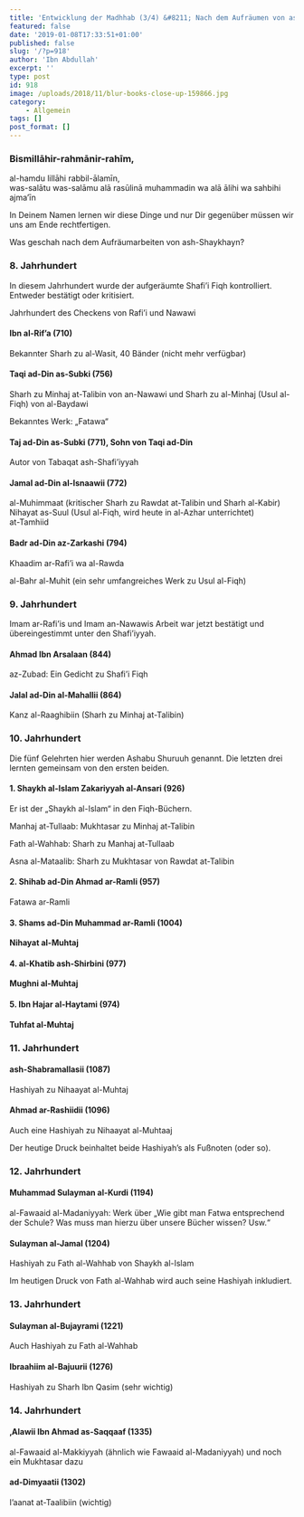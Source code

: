 ```yaml
---
title: 'Entwicklung der Madhhab (3/4) &#8211; Nach dem Aufräumen von ash-Shaykhayn'
featured: false
date: '2019-01-08T17:33:51+01:00'
published: false
slug: '/?p=918'
author: 'Ibn Abdullah'
excerpt: ''
type: post
id: 918
image: /uploads/2018/11/blur-books-close-up-159866.jpg
category:
    - Allgemein
tags: []
post_format: []
---
```

### Bismillāhir-rahmānir-rahīm,  
al-hamdu lillāhi rabbil-ālamīn,  
was-salātu was-salāmu alā rasūlinā muhammadin wa alā ālihi wa sahbihi ajma’īn

In Deinem Namen lernen wir diese Dinge und nur Dir gegenüber müssen wir uns am Ende rechtfertigen.

Was geschah nach dem Aufräumarbeiten von ash-Shaykhayn?

### 8. Jahrhundert 

In diesem Jahrhundert wurde der aufgeräumte Shafi’i Fiqh kontrolliert. Entweder bestätigt oder kritisiert.

Jahrhundert des Checkens von Rafi’i und Nawawi

#### Ibn al-Rif’a (710)

Bekannter Sharh zu al-Wasit, 40 Bänder (nicht mehr verfügbar)

#### Taqi ad-Din as-Subki (756)

Sharh zu Minhaj at-Talibin von an-Nawawi und Sharh zu al-Minhaj (Usul al-Fiqh) von al-Baydawi

Bekanntes Werk: „Fatawa“

#### Taj ad-Din as-Subki (771), Sohn von Taqi ad-Din

Autor von Tabaqat ash-Shafi’iyyah

#### Jamal ad-Din al-Isnaawii (772)

al-Muhimmaat (kritischer Sharh zu Rawdat at-Talibin und Sharh al-Kabir)  
Nihayat as-Suul (Usul al-Fiqh, wird heute in al-Azhar unterrichtet)  
at-Tamhiid

#### Badr ad-Din az-Zarkashi (794)

Khaadim ar-Rafi’i wa al-Rawda

al-Bahr al-Muhit (ein sehr umfangreiches Werk zu Usul al-Fiqh)

### 9. Jahrhundert 

Imam ar-Rafi’is und Imam an-Nawawis Arbeit war jetzt bestätigt und übereingestimmt unter den Shafi’iyyah.

#### Ahmad Ibn Arsalaan (844)

az-Zubad: Ein Gedicht zu Shafi’i Fiqh

#### Jalal ad-Din al-Mahallii (864)

Kanz al-Raaghibiin (Sharh zu Minhaj at-Talibin)

### 10. Jahrhundert 

Die fünf Gelehrten hier werden Ashabu Shuruuh genannt. Die letzten drei lernten gemeinsam von den ersten beiden.

#### 1. Shaykh al-Islam Zakariyyah al-Ansari (926)

Er ist der „Shaykh al-Islam“ in den Fiqh-Büchern.

Manhaj at-Tullaab: Mukhtasar zu Minhaj at-Talibin

Fath al-Wahhab: Sharh zu Manhaj at-Tullaab

Asna al-Mataalib: Sharh zu Mukhtasar von Rawdat at-Talibin

#### 2. Shihab ad-Din Ahmad ar-Ramli (957)

Fatawa ar-Ramli

#### 3. Shams ad-Din Muhammad ar-Ramli (1004)

**Nihayat al-Muhtaj**

#### 4. al-Khatib ash-Shirbini (977)

**Mughni al-Muhtaj**

#### 5. Ibn Hajar al-Haytami (974)

**Tuhfat al-Muhtaj**

### 11. Jahrhundert 

#### ash-Shabramallasii (1087)

Hashiyah zu Nihaayat al-Muhtaj

#### Ahmad ar-Rashiidii (1096)

Auch eine Hashiyah zu Nihaayat al-Muhtaaj

Der heutige Druck beinhaltet beide Hashiyah’s als Fußnoten (oder so).

### 12. Jahrhundert 

#### Muhammad Sulayman al-Kurdi (1194)

al-Fawaaid al-Madaniyyah: Werk über „Wie gibt man Fatwa entsprechend der Schule? Was muss man hierzu über unsere Bücher wissen? Usw.“

#### Sulayman al-Jamal (1204)

Hashiyah zu Fath al-Wahhab von Shaykh al-Islam

Im heutigen Druck von Fath al-Wahhab wird auch seine Hashiyah inkludiert.

### 13. Jahrhundert 

#### Sulayman al-Bujayrami (1221)

Auch Hashiyah zu Fath al-Wahhab

#### Ibraahiim al-Bajuurii (1276)

Hashiyah zu Sharh Ibn Qasim (sehr wichtig)

### 14. Jahrhundert 

#### ‚Alawii Ibn Ahmad as-Saqqaaf (1335)

al-Fawaaid al-Makkiyyah (ähnlich wie Fawaaid al-Madaniyyah) und noch ein Mukhtasar dazu

#### ad-Dimyaatii (1302)

I’aanat at-Taalibiin (wichtig)
